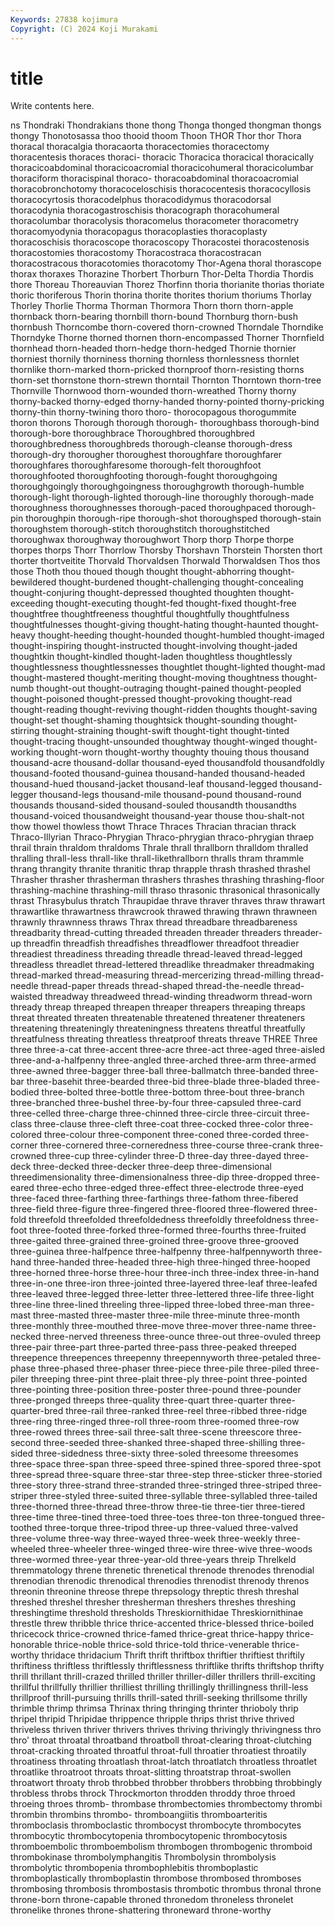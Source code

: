 ```yaml
---
Keywords: 27838 kojimura
Copyright: (C) 2024 Koji Murakami
---
```


# title

Write contents here.



ns Thondraki Thondrakians thone thong Thonga thonged thongman thongs
thongy Thonotosassa thoo thooid thoom Thoon THOR Thor thor Thora
thoracal thoracalgia thoracaorta thoracectomies thoracectomy thoracentesis thoraces thoraci- thoracic Thoracica
thoracical thoracically thoracicoabdominal thoracicoacromial thoracicohumeral thoracicolumbar thoraciform thoracispinal thoraco- thoracoabdominal
thoracoacromial thoracobronchotomy thoracoceloschisis thoracocentesis thoracocyllosis thoracocyrtosis thoracodelphus thoracodidymus thoracodorsal thoracodynia
thoracogastroschisis thoracograph thoracohumeral thoracolumbar thoracolysis thoracomelus thoracometer thoracometry thoracomyodynia thoracopagus
thoracoplasties thoracoplasty thoracoschisis thoracoscope thoracoscopy Thoracostei thoracostenosis thoracostomies thoracostomy Thoracostraca
thoracostracan thoracostracous thoracotomies thoracotomy Thor-Agena thoral thorascope thorax thoraxes Thorazine
Thorbert Thorburn Thor-Delta Thordia Thordis thore Thoreau Thoreauvian Thorez Thorfinn
thoria thorianite thorias thoriate thoric thoriferous Thorin thorina thorite thorites
thorium thoriums Thorlay Thorley Thorlie Thorma Thorman Thormora Thorn thorn
thorn-apple thornback thorn-bearing thornbill thorn-bound Thornburg thorn-bush thornbush Thorncombe thorn-covered
thorn-crowned Thorndale Thorndike Thorndyke Thorne thorned thornen thorn-encompassed Thorner Thornfield
thornhead thorn-headed thorn-hedge thorn-hedged Thornie thornier thorniest thornily thorniness thorning
thornless thornlessness thornlet thornlike thorn-marked thorn-pricked thornproof thorn-resisting thorns thorn-set
thornstone thorn-strewn thorntail Thornton Thorntown thorn-tree Thornville Thornwood thorn-wounded thorn-wreathed
Thorny thorny thorny-backed thorny-edged thorny-handed thorny-pointed thorny-pricking thorny-thin thorny-twining thoro
thoro- thorocopagous thorogummite thoron thorons Thorough thorough thorough- thoroughbass thorough-bind
thorough-bore thoroughbrace Thoroughbred thoroughbred thoroughbredness thoroughbreds thorough-cleanse thorough-dress thorough-dry thorougher
thoroughest thoroughfare thoroughfarer thoroughfares thoroughfaresome thorough-felt thoroughfoot thoroughfooted thoroughfooting thorough-fought
thoroughgoing thoroughgoingly thoroughgoingness thoroughgrowth thorough-humble thorough-light thorough-lighted thorough-line thoroughly thorough-made
thoroughness thoroughnesses thorough-paced thoroughpaced thorough-pin thoroughpin thorough-ripe thorough-shot thoroughsped thorough-stain
thoroughstem thorough-stitch thoroughstitch thoroughstitched thoroughwax thoroughway thoroughwort Thorp thorp Thorpe
thorpe thorpes thorps Thorr Thorrlow Thorsby Thorshavn Thorstein Thorsten thort
thorter thortveitite Thorvald Thorvaldsen Thorwald Thorwaldsen Thos thos those Thoth
thou thoued though thought thought-abhorring thought-bewildered thought-burdened thought-challenging thought-concealing thought-conjuring
thought-depressed thoughted thoughten thought-exceeding thought-executing thought-fed thought-fixed thought-free thoughtfree thoughtfreeness
thoughtful thoughtfully thoughtfulness thoughtfulnesses thought-giving thought-hating thought-haunted thought-heavy thought-heeding thought-hounded
thought-humbled thought-imaged thought-inspiring thought-instructed thought-involving thought-jaded thoughtkin thought-kindled thought-laden thoughtless
thoughtlessly thoughtlessness thoughtlessnesses thoughtlet thought-lighted thought-mad thought-mastered thought-meriting thought-moving thoughtness
thought-numb thought-out thought-outraging thought-pained thought-peopled thought-poisoned thought-pressed thought-provoking thought-read thought-reading
thought-reviving thought-ridden thoughts thought-saving thought-set thought-shaming thoughtsick thought-sounding thought-stirring thought-straining
thought-swift thought-tight thought-tinted thought-tracing thought-unsounded thoughtway thought-winged thought-working thought-worn thought-worthy
thoughty thouing thous thousand thousand-acre thousand-dollar thousand-eyed thousandfold thousandfoldly thousand-footed
thousand-guinea thousand-handed thousand-headed thousand-hued thousand-jacket thousand-leaf thousand-legged thousand-legger thousand-legs thousand-mile
thousand-pound thousand-round thousands thousand-sided thousand-souled thousandth thousandths thousand-voiced thousandweight thousand-year
thouse thou-shalt-not thow thowel thowless thowt Thrace Thraces Thracian thracian
thrack Thraco-Illyrian Thraco-Phrygian Thraco-phrygian thraco-phrygian thraep thrail thrain thraldom thraldoms
Thrale thrall thrallborn thralldom thralled thralling thrall-less thrall-like thrall-likethrallborn thralls
thram thrammle thrang thrangity thranite thranitic thrap thrapple thrash thrashed
thrashel Thrasher thrasher thrasherman thrashers thrashes thrashing thrashing-floor thrashing-machine thrashing-mill
thraso thrasonic thrasonical thrasonically thrast Thrasybulus thratch Thraupidae thrave thraver
thraves thraw thrawart thrawartlike thrawartness thrawcrook thrawed thrawing thrawn thrawneen
thrawnly thrawnness thraws Thrax thread threadbare threadbareness threadbarity thread-cutting threaded
threaden threader threaders threader-up threadfin threadfish threadfishes threadflower threadfoot threadier
threadiest threadiness threading threadle thread-leaved thread-legged threadless threadlet thread-lettered threadlike
threadmaker threadmaking thread-marked thread-measuring thread-mercerizing thread-milling thread-needle thread-paper threads thread-shaped
thread-the-needle thread-waisted threadway threadweed thread-winding threadworm thread-worn thready threap threaped
threapen threaper threapers threaping threaps threat threated threaten threatenable threatened
threatener threateners threatening threateningly threateningness threatens threatful threatfully threatfulness threating
threatless threatproof threats threave THREE Three three three-a-cat three-accent three-acre
three-act three-aged three-aisled three-and-a-halfpenny three-angled three-arched three-arm three-armed three-awned three-bagger
three-ball three-ballmatch three-banded three-bar three-basehit three-bearded three-bid three-blade three-bladed three-bodied
three-bolted three-bottle three-bottom three-bout three-branch three-branched three-bushel three-by-four three-capsuled three-card
three-celled three-charge three-chinned three-circle three-circuit three-class three-clause three-cleft three-coat three-cocked
three-color three-colored three-colour three-component three-coned three-corded three-corner three-cornered three-corneredness three-course
three-crank three-crowned three-cup three-cylinder three-D three-day three-dayed three-deck three-decked three-decker
three-deep three-dimensional threedimensionality three-dimensionalness three-dip three-dropped three-eared three-echo three-edged three-effect
three-electrode three-eyed three-faced three-farthing three-farthings three-fathom three-fibered three-field three-figure three-fingered
three-floored three-flowered three-fold threefold threefolded threefoldedness threefoldly threefoldness three-foot three-footed
three-forked three-formed three-fourths three-fruited three-gaited three-grained three-groined three-groove three-grooved three-guinea
three-halfpence three-halfpenny three-halfpennyworth three-hand three-handed three-headed three-high three-hinged three-hooped three-horned
three-horse three-hour three-inch three-index three-in-hand three-in-one three-iron three-jointed three-layered three-leaf
three-leafed three-leaved three-legged three-letter three-lettered three-life three-light three-line three-lined threeling
three-lipped three-lobed three-man three-mast three-masted three-master three-mile three-minute three-month three-monthly
three-mouthed three-move three-mover three-name three-necked three-nerved threeness three-ounce three-out three-ovuled
threep three-pair three-part three-parted three-pass three-peaked threeped threepence threepences threepenny
threepennyworth three-petaled three-phase three-phased three-phaser three-piece three-pile three-piled three-piler threeping
three-pint three-plait three-ply three-point three-pointed three-pointing three-position three-poster three-pound three-pounder
three-pronged threeps three-quality three-quart three-quarter three-quarter-bred three-rail three-ranked three-reel three-ribbed
three-ridge three-ring three-ringed three-roll three-room three-roomed three-row three-rowed threes three-sail
three-salt three-scene threescore three-second three-seeded three-shanked three-shaped three-shilling three-sided three-sidedness
three-sixty three-soled threesome threesomes three-space three-span three-speed three-spined three-spored three-spot
three-spread three-square three-star three-step three-sticker three-storied three-story three-strand three-stranded three-stringed
three-striped three-striper three-styled three-suited three-syllable three-syllabled three-tailed three-thorned three-thread three-throw
three-tie three-tier three-tiered three-time three-tined three-toed three-toes three-ton three-tongued three-toothed
three-torque three-tripod three-up three-valued three-valved three-volume three-way three-wayed three-week three-weekly
three-wheeled three-wheeler three-winged three-wire three-wive three-woods three-wormed three-year three-year-old three-years
threip Threlkeld thremmatology threne threnetic threnetical threnode threnodes threnodial threnodian
threnodic threnodical threnodies threnodist threnody threnos threonin threonine threose threpe
threpsology threptic thresh threshal threshed threshel thresher thresherman threshers threshes
threshing threshingtime threshold thresholds Threskiornithidae Threskiornithinae threstle threw thribble thrice
thrice-accented thrice-blessed thrice-boiled thricecock thrice-crowned thrice-famed thrice-great thrice-happy thrice-honorable thrice-noble
thrice-sold thrice-told thrice-venerable thrice-worthy thridace thridacium Thrift thrift thriftbox thriftier
thriftiest thriftily thriftiness thriftless thriftlessly thriftlessness thriftlike thrifts thriftshop thrifty
thrill thrillant thrill-crazed thrilled thriller thriller-diller thrillers thrill-exciting thrillful thrillfully
thrillier thrilliest thrilling thrillingly thrillingness thrill-less thrillproof thrill-pursuing thrills thrill-sated
thrill-seeking thrillsome thrilly thrimble thrimp thrimsa Thrinax thring thringing thrinter
thrioboly thrip thripel thripid Thripidae thrippence thripple thrips thrist thrive
thrived thriveless thriven thriver thrivers thrives thriving thrivingly thrivingness thro
thro' throat throatal throatband throatboll throat-clearing throat-clutching throat-cracking throated throatful
throat-full throatier throatiest throatily throatiness throating throatlash throat-latch throatlatch throatless
throatlet throatlike throatroot throats throat-slitting throatstrap throat-swollen throatwort throaty throb
throbbed throbber throbbers throbbing throbbingly throbless throbs throck Throckmorton throdden
throddy throe throed throeing throes thromb- thrombase thrombectomies thrombectomy thrombi
thrombin thrombins thrombo- thromboangiitis thromboarteritis thromboclasis thromboclastic thrombocyst thrombocyte thrombocytes
thrombocytic thrombocytopenia thrombocytopenic thrombocytosis thromboembolic thromboembolism thrombogen thrombogenic thromboid thrombokinase
thrombolymphangitis Thrombolysin thrombolysis thrombolytic thrombopenia thrombophlebitis thromboplastic thromboplastically thromboplastin thrombose
thrombosed thromboses thrombosing thrombosis thrombostasis thrombotic thrombus thronal throne throne-born
throne-capable throned thronedom throneless thronelet thronelike thrones throne-shattering throneward throne-worthy

